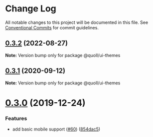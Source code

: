 # Change Log

All notable changes to this project will be documented in this file.
See [Conventional Commits](https://conventionalcommits.org) for commit guidelines.

## [0.3.2](https://github.com/mzogheib/quoll/compare/@quoll/ui-themes@0.3.1...@quoll/ui-themes@0.3.2) (2022-08-27)

**Note:** Version bump only for package @quoll/ui-themes

## [0.3.1](https://github.com/mzogheib/quoll/compare/@quoll/ui-themes@0.3.0...@quoll/ui-themes@0.3.1) (2020-09-12)

**Note:** Version bump only for package @quoll/ui-themes

# [0.3.0](https://github.com/mzogheib/quoll/compare/@quoll/ui-themes@0.2.0...@quoll/ui-themes@0.3.0) (2019-12-24)

### Features

- add basic mobile support ([#60](https://github.com/mzogheib/quoll/issues/60)) ([854dac5](https://github.com/mzogheib/quoll/commit/854dac5))
